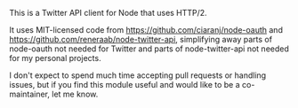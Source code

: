 This is a Twitter API client for Node that uses HTTP/2.

It uses MIT-licensed code from https://github.com/ciaranj/node-oauth and
https://github.com/reneraab/node-twitter-api, simplifying away parts of
node-oauth not needed for Twitter and parts of node-twitter-api not needed for
my personal projects.

I don't expect to spend much time accepting pull requests or handling issues,
but if you find this module useful and would like to be a co-maintainer, let me
know.
